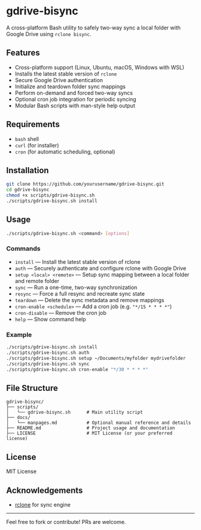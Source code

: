# gdrive-bisync

A cross-platform Bash utility to safely two-way sync a local folder with Google Drive using `rclone bisync`.

## Features

- Cross-platform support (Linux, Ubuntu, macOS, Windows with WSL)
- Installs the latest stable version of `rclone`
- Secure Google Drive authentication
- Initialize and teardown folder sync mappings
- Perform on-demand and forced two-way syncs
- Optional cron job integration for periodic syncing
- Modular Bash scripts with man-style help output

## Requirements

- `bash` shell
- `curl` (for installer)
- `cron` (for automatic scheduling, optional)

## Installation

```bash
git clone https://github.com/yourusername/gdrive-bisync.git
cd gdrive-bisync
chmod +x scripts/gdrive-bisync.sh
./scripts/gdrive-bisync.sh install
```

## Usage

```bash
./scripts/gdrive-bisync.sh <command> [options]
```

### Commands

- `install` — Install the latest stable version of rclone
- `auth` — Securely authenticate and configure rclone with Google Drive
- `setup <local> <remote>` — Setup sync mapping between a local folder and remote folder
- `sync` — Run a one-time, two-way synchronization
- `resync` — Force a full resync and recreate sync state
- `teardown` — Delete the sync metadata and remove mappings
- `cron-enable <schedule>` — Add a cron job (e.g. `"*/15 * * * *"`)
- `cron-disable` — Remove the cron job
- `help` — Show command help

### Example

```bash
./scripts/gdrive-bisync.sh install
./scripts/gdrive-bisync.sh auth
./scripts/gdrive-bisync.sh setup ~/Documents/myfolder mydrivefolder
./scripts/gdrive-bisync.sh sync
./scripts/gdrive-bisync.sh cron-enable "*/30 * * * *"
```

## File Structure

```text
gdrive-bisync/
├── scripts/
│   └── gdrive-bisync.sh      # Main utility script
├── docs/
│   └── manpages.md           # Optional manual reference and details
├── README.md                 # Project usage and documentation
├── LICENSE                   # MIT License (or your preferred license)
```

## License

MIT License

## Acknowledgements

- [rclone](https://rclone.org) for sync engine

---

Feel free to fork or contribute! PRs are welcome.
